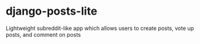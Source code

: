 django-posts-lite
====================

Lightweight subreddit-like app which allows users to create posts, vote up posts, and comment on posts 

